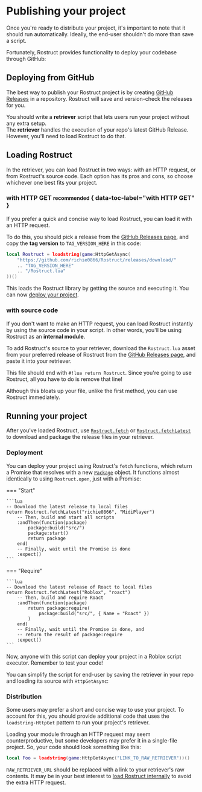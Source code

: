 # Publishing your project

Once you're ready to distribute your project, it's important to note that it should run automatically. Ideally, the end-user shouldn't do more than save a script.

Fortunately, Rostruct provides functionality to deploy your codebase through GitHub:

## Deploying from GitHub

The best way to publish your Rostruct project is by creating [GitHub Releases](https://docs.github.com/en/github/administering-a-repository/releasing-projects-on-github/managing-releases-in-a-repository) in a repository. Rostruct will save and version-check the releases for you.

You should write a **retriever** script that lets users run your project without any extra setup.  
The **retriever** handles the execution of your repo's latest GitHub Release. However, you'll need to load Rostruct to do that.

## Loading Rostruct

In the retriever, you can load Rostruct in two ways: with an HTTP request, or from Rostruct's source code. Each option has its pros and cons, so choose whichever one best fits your project.

### with HTTP GET <small>recommended</small> { data-toc-label="with HTTP GET" }

If you prefer a quick and concise way to load Rostruct, you can load it with an HTTP request. 

To do this, you should pick a release from the [GitHub Releases page](https://github.com/richie0866/Rostruct/releases/latest), and copy the **tag version** to `TAG_VERSION_HERE` in this code:

```lua hl_lines="3"
local Rostruct = loadstring(game:HttpGetAsync(
	"https://github.com/richie0866/Rostruct/releases/download/"
	.. "TAG_VERSION_HERE"
	.. "/Rostruct.lua"
))()
```

This loads the Rostruct library by getting the source and executing it. You can now [deploy your project](#deployment).

### with source code

If you don't want to make an HTTP request, you can load Rostruct instantly by using the source code in your script. In other words, you'll be using Rostruct as an **internal module**.

To add Rostruct's source to your retriever, download the `Rostruct.lua` asset from your preferred release of Rostruct from the [GitHub Releases page](https://github.com/richie0866/Rostruct/releases/latest), and paste it into your retriever.

This file should end with `#!lua return Rostruct`. Since you're going to use Rostruct, all you have to do is remove that line!

Although this bloats up your file, unlike the first method, you can use Rostruct immediately.

## Running your project

After you've loaded Rostruct, use [`Rostruct.fetch`](../api-reference/rostruct/fetch.md) or [`Rostruct.fetchLatest`](../api-reference/rostruct/fetchlatest.md) to download and package the release files in your retriever.

### Deployment

You can deploy your project using Rostruct's `fetch` functions, which return a Promise that resolves with a new [`Package`](../api-reference/package/properties.md) object. It functions almost identically to using `Rostruct.open`, just with a Promise:

=== "Start"

	```lua
	-- Download the latest release to local files
	return Rostruct.fetchLatest("richie0866", "MidiPlayer")
		-- Then, build and start all scripts
		:andThen(function(package)
			package:build("src/")
			package:start()
			return package
		end)
		-- Finally, wait until the Promise is done
		:expect()
	```

=== "Require"

	```lua
	-- Download the latest release of Roact to local files
	return Rostruct.fetchLatest("Roblox", "roact")
		-- Then, build and require Roact
		:andThen(function(package)
			return package:require(
				package:build("src/", { Name = "Roact" })
			)
		end)
		-- Finally, wait until the Promise is done, and
		-- return the result of package:require
		:expect()
	```

Now, anyone with this script can deploy your project in a Roblox script executor. Remember to test your code!

You can simplify the script for end-user by saving the retriever in your repo and loading its source with `HttpGetAsync`:

### Distribution

Some users may prefer a short and concise way to use your project. To account for this, you should provide additional code that uses the `loadstring-HttpGet` pattern to run your project's retriever.

Loading your module through an HTTP request may seem counterproductive, but some developers may prefer it in a single-file project. So, your code should look something like this:

```lua
local Foo = loadstring(game:HttpGetAsync("LINK_TO_RAW_RETRIEVER"))()
```

`RAW_RETRIEVER_URL` should be replaced with a link to your retriever's raw contents. It may be in your best interest to [load Rostruct internally](#with-source-code) to avoid the extra HTTP request.
